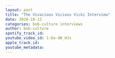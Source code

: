 ```yaml
---
layout: post
title: "The Vivacious Vicious Vicki Interview"
date: 2020-10-12
categories: bob-culture interviews
author: bob-culture
spotify_track_id: 
youtube_video_id: 1-Da-dW_HJs
apple_track_id: 
youtube_metadata: 
---
```

